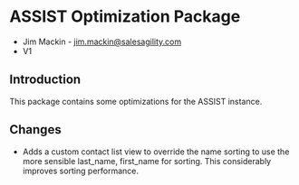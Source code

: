 # ASSIST Optimization Package
- Jim Mackin - jim.mackin@salesagility.com
- V1

## Introduction
This package contains some optimizations for the ASSIST instance.

## Changes

- Adds a custom contact list view to override the name sorting to use the more sensible last_name, first_name for sorting. This considerably improves sorting performance.
